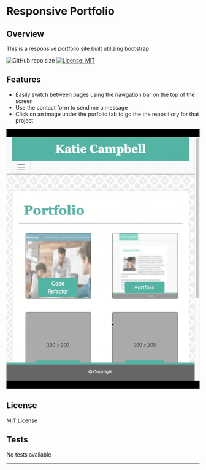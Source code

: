 # Responsive Portfolio


## Overview

This is a responsive portfolio site built utilizing bootstrap

![GitHub repo size](https://img.shields.io/github/repo-size/katiec2116/responsive-portfolio)   [![License: MIT](https://img.shields.io/badge/License-MIT-yellow.svg)](https://opensource.org/licenses/MIT)

## Features

- Easily switch between pages using the navigation bar on the top of the screen
- Use the contact form to send me a message
- Click on an image under the porfolio tab to go the the repositiory for that project


![](recording.gif)




## License

MIT License


## Tests

No tests available

---

